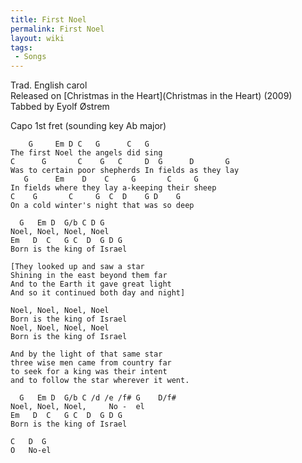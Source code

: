```yaml
---
title: First Noel
permalink: First Noel
layout: wiki
tags:
 - Songs
---
```


Trad. English carol  
Released on [Christmas in the Heart](Christmas in the Heart)
(2009)  
Tabbed by Eyolf Østrem

Capo 1st fret (sounding key Ab major)

        G     Em D C   G      C   G
    The first Noel the angels did sing
    C      G       C    G   C     D  G      D       G
    Was to certain poor shepherds In fields as they lay
       G      Em    D    C     G       C     G
    In fields where they lay a-keeping their sheep
    C    G       C     G  C  D    G D    G
    On a cold winter's night that was so deep

      G   Em D  G/b C D G
    Noel, Noel, Noel, Noel
    Em   D  C   G C  D  G D G
    Born is the king of Israel

    [They looked up and saw a star
    Shining in the east beyond them far
    And to the Earth it gave great light
    And so it continued both day and night]

    Noel, Noel, Noel, Noel
    Born is the king of Israel
    Noel, Noel, Noel, Noel
    Born is the king of Israel

    And by the light of that same star
    three wise men came from country far
    to seek for a king was their intent
    and to follow the star wherever it went.

      G   Em D  G/b C /d /e /f# G    D/f#
    Noel, Noel, Noel,     No -  el
    Em   D  C   G C  D  G D G
    Born is the king of Israel

    C   D  G
    O   No-el
